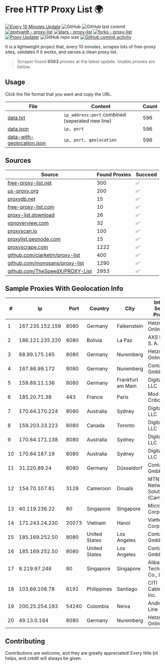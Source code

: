 
# Free HTTP Proxy List 🌍

[![Every 10 Minutes Update](https://github.com/mertguvencli/http-proxy-list/actions/workflows/main.yml/badge.svg?branch=main)](https://github.com/mertguvencli/http-proxy-list/actions/workflows/main.yml)
![GitHub](https://img.shields.io/github/license/mertguvencli/http-proxy-list)
![GitHub last commit](https://img.shields.io/github/last-commit/mertguvencli/http-proxy-list)
[![zevtyardt - proxy-list](https://img.shields.io/static/v1?label=zevtyardt&message=proxy-list&color=blue&logo=github)](https://github.com/zevtyardt/proxy-list "Go to GitHub repo")
[![stars - proxy-list](https://img.shields.io/github/stars/zevtyardt/proxy-list?style=social)](https://github.com/zevtyardt/proxy-list)
[![forks - proxy-list](https://img.shields.io/github/forks/zevtyardt/proxy-list?style=social)](https://github.com/zevtyardt/proxy-list)
[![Proxy Updater](https://github.com/zevtyardt/proxy-list/workflows/Proxy%20Updater/badge.svg)](https://github.com/zevtyardt/proxy-list/actions?query=workflow:"Proxy+Updater")
![GitHub repo size](https://img.shields.io/github/repo-size/zevtyardt/proxy-list)
[![GitHub commit activity](https://img.shields.io/github/commit-activity/m/zevtyardt/proxy-list?logo=commits)](https://github.com/zevtyardt/proxy-list/commits/main)

It is a lightweight project that, every 10 minutes, scrapes lots of free-proxy sites, validates if it works, and serves a clean proxy list.

> Scraper found **6563** proxies at the latest update. Usable proxies are below.

## Usage

Click the file format that you want and copy the URL.

|File|Content|Count|
|----|-------|-----|
|[data.txt](https://raw.githubusercontent.com/mertguvencli/http-proxy-list/main/proxy-list/data.txt)|`ip_address:port` combined (seperated new line)|596|
|[data.json](https://raw.githubusercontent.com/mertguvencli/http-proxy-list/main/proxy-list/data.json)|`ip, port`|596|
|[data-with-geolocation.json](https://raw.githubusercontent.com/mertguvencli/http-proxy-list/main/proxy-list/data-with-geolocation.json)|`ip, port, geolocation`|596|

## Sources

|Source|Found Proxies|Succeed|
|------|-------------|-------|
|[free-proxy-list.net](https://free-proxy-list.net)|300|✅|
|[us-proxy.org](https://www.us-proxy.org)|200|✅|
|[proxydb.net](http://proxydb.net)|15|✅|
|[free-proxy-list.com](https://free-proxy-list.com/?page=&port=&type%5B%5D=http&type%5B%5D=https&up_time=0&search=Search)|10|✅|
|[proxy-list.download](https://www.proxy-list.download/HTTP)|26|✅|
|[vpnoverview.com](https://vpnoverview.com/privacy/anonymous-browsing/free-proxy-servers)|32|✅|
|[proxyscan.io](https://www.proxyscan.io)|100|✅|
|[proxylist.geonode.com](https://proxylist.geonode.com/api/proxy-list?limit=300&page=1&sort_by=lastChecked&sort_type=desc&protocols=http,https)|15|✅|
|[proxyscrape.com](https://api.proxyscrape.com/v2/?request=displayproxies&protocol=http&timeout=10000&country=all&ssl=all&anonymity=all)|1222|✅|
|[github.com/clarketm/proxy-list](https://raw.githubusercontent.com/clarketm/proxy-list/master/proxy-list-raw.txt)|400|✅|
|[github.com/monosans/proxy-list](https://raw.githubusercontent.com/monosans/proxy-list/main/proxies/http.txt)|1290|✅|
|[github.com/TheSpeedX/PROXY-List](https://raw.githubusercontent.com/TheSpeedX/PROXY-List/master/http.txt)|2953|✅|


## Sample Proxies With Geolocation Info

|#|Ip|Port|Country|City|Internet Service Provider|
|-|--|----|-------|----|-------------------------|
|1|167.235.152.159|8080|Germany|Falkenstein|Hetzner Online GmbH|
|2|186.121.235.220|8080|Bolivia|La Paz|AXS Bolivia S. A.|
|3|88.99.175.165|8080|Germany|Nuremberg|Hetzner Online GmbH|
|4|167.86.99.172|8080|Germany|Nuremberg|Contabo GmbH|
|5|159.89.11.136|8080|Germany|Frankfurt am Main|DigitalOcean, LLC|
|6|185.20.71.38|443|France|Paris|Mod Mission Critical LLC|
|7|170.64.170.224|8080|Australia|Sydney|DigitalOcean, LLC|
|8|159.203.33.223|8080|Canada|Toronto|DigitalOcean, LLC|
|9|170.64.171.138|8080|Australia|Sydney|DigitalOcean, LLC|
|10|170.64.187.19|8080|Australia|Sydney|DigitalOcean, LLC|
|11|31.220.89.24|8080|Germany|Düsseldorf|Contabo GmbH|
|12|154.70.107.81|3128|Cameroon|Douala|MTN Network Solutions (Cameroon)|
|13|40.119.236.22|80|Singapore|Singapore|Microsoft Corporation|
|14|171.243.24.230|20073|Vietnam|Hanoi|Viettel Corporation|
|15|185.169.252.50|8080|United States|Los Angeles|Contabo GmbH|
|16|185.169.252.50|8080|United States|Los Angeles|Contabo GmbH|
|17|8.219.97.248|80|Singapore|Singapore|Alibaba (US) Technology Co., Ltd.|
|18|103.69.108.78|8191|Philippines|Santiago|CITI Cableworld Inc.|
|19|200.25.254.193|54240|Colombia|Neiva|Andinet ON Line|
|20|49.13.0.164|8080|Germany|Nuremberg|Hetzner Online GmbH|



## Contributing

Contributions are welcome, and they are greatly appreciated! Every
little bit helps, and credit will always be given.

